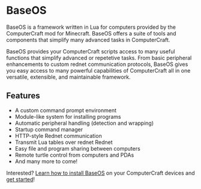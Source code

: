BaseOS
======

BaseOS is a framework written in Lua for computers provided by the ComputerCraft mod for Minecraft. BaseOS offers a suite of tools and components that simplify many advanced tasks in ComputerCraft.

BaseOS provides your ComputerCraft scripts access to many useful functions that simplify advanced or repetetive tasks. From basic peripheral enhancements to custom rednet communication protocols, BaseOS gives you easy access to many powerful capabilities of ComputerCraft all in one versatile, extensible, and maintainable framework.

Features
--------
* A custom command prompt environment
* Module-like system for installing programs
* Automatic peripheral handling (detection and wrapping)
* Startup command manager
* HTTP-style Rednet communication
* Transmit Lua tables over rednet Rednet
* Easy file and program sharing between computers
* Remote turtle control from computers and PDAs
* And many more to come!

Interested? <a href="https://github.com/ravroid/BaseOS/wiki/Installing-BaseOS">Learn how to install BaseOS</a> on your ComputerCraft devices and <a href="https://github.com/ravroid/BaseOS/wiki/Basic-Usage">get started</a>!
